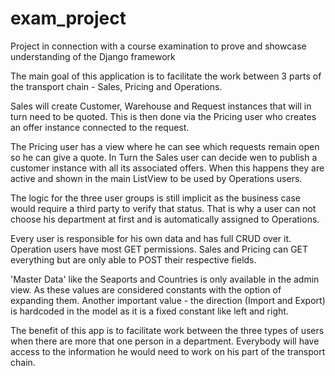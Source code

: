 # exam_project
Project in connection with a course examination to prove and showcase understanding of the Django framework

The main goal of this application is to facilitate the work between 3 parts of the transport chain - Sales, Pricing and Operations.

Sales will create Customer, Warehouse and Request instances that will in turn need to be quoted. 
This is then done via the Pricing user who creates an offer instance connected to the request.

The Pricing user has a view where he can see which requests remain open so he can give a quote.
In Turn the Sales user can decide wen to publish a customer instance with all its associated offers.
When this happens they are active and shown in the main ListView to be used by Operations users.

The logic for the three user groups is still implicit as the business case would require a third party to verify that status.
That is why a user can not choose his department at first and is automatically assigned to Operations. 

Every user is responsible for his own data and has full CRUD over it. Operation users have most GET permissions.
Sales and Pricing can GET everything but are only able to POST their respective fields.

'Master Data' like the Seaports and Countries is only available in the admin view. As these values are considered constants
with the option of expanding them. Another important value - the direction (Import and Export) is hardcoded in the model
as it is a fixed constant like left and right.

The benefit of this app is to facilitate work between the three types of users when there are more that one person in a department.
Everybody will have access to the information he would need to work on his part of the transport chain. 

